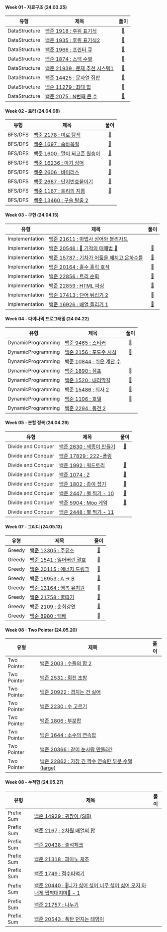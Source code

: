 #### Week 01 - 자료구조 (24.03.25)

| 유형          | 제목                                                                    |                                                   풀이                                                    |
| ------------- | ----------------------------------------------------------------------- | :-------------------------------------------------------------------------------------------------------: |
| DataStructure | [백준 1918 : 후위 표기식](https://www.acmicpc.net/problem/1918)         | [🚀](https://github.com/APS-Alogrithm-Problem-Solving/APS/blob/main/keemsebin/DataStructure/BOJ_1918.js)  |
| DataStructure | [백준 1935 : 후위 표기식2](https://www.acmicpc.net/problem/1935)        | [🚀](https://github.com/APS-Alogrithm-Problem-Solving/APS/blob/main/keemsebin/DataStructure/BOJ_1935.js)  |
| DataStructure | [백준 1966 : 프린터 큐](https://www.acmicpc.net/problem/1966)           | [🚀](https://github.com/APS-Alogrithm-Problem-Solving/APS/blob/main/keemsebin/DataStructure/BOJ_1966.js)  |
| DataStructure | [백준 1874 : 스택 수열](https://www.acmicpc.net/problem/1874)           | [🚀](https://github.com/APS-Alogrithm-Problem-Solving/APS/blob/main/keemsebin/DataStructure/BOJ_1874.js)  |
| DataStructure | [백준 21939 : 문제 추천 시스템1](https://www.acmicpc.net/problem/21939) | [🚀](https://github.com/APS-Alogrithm-Problem-Solving/APS/blob/main/keemsebin/DataStructure/BOJ_21939.js) |
| DataStructure | [백준 14425 : 문자열 집합](https://www.acmicpc.net/problem/14425)       | [🚀](https://github.com/APS-Alogrithm-Problem-Solving/APS/blob/main/keemsebin/DataStructure/BOJ_14425.js) |
| DataStructure | [백준 11279 : 최대 힙](https://www.acmicpc.net/problem/11279)           | [🚀](https://github.com/APS-Alogrithm-Problem-Solving/APS/blob/main/keemsebin/DataStructure/BOJ_11279.js) |
| DataStructure | [백준 2075 : N번째 큰 수](https://www.acmicpc.net/problem/2075)         |   [🚀](https://github.com/APS-Alogrithm-Problem-Solving/APS/blob/main/keemsebin/DataStructure/BOJ_.js)    |

#### Week 02 - 트리 (24.04.08)

| 유형    | 제목                                                                   |                                                풀이                                                 |
| ------- | ---------------------------------------------------------------------- | :-------------------------------------------------------------------------------------------------: |
| BFS/DFS | [백준 2178 : 미로 탐색](https://www.acmicpc.net/problem/2178)          | [🚀](https://github.com/APS-Alogrithm-Problem-Solving/APS/blob/main/keemsebin/BFS_DFS/BOJ_2178.js)  |
| BFS/DFS | [백준 1697 : 숨바꼭질](https://www.acmicpc.net/problem/1697)           | [🚀](https://github.com/APS-Alogrithm-Problem-Solving/APS/blob/main/keemsebin/BFS_DFS/BOJ_1697.js)  |
| BFS/DFS | [백준 1600 : 말이 되고픈 원숭이](https://www.acmicpc.net/problem/1600) | [🚀](https://github.com/APS-Alogrithm-Problem-Solving/APS/blob/main/keemsebin/BFS_DFS/BOJ_1600.js)  |
| BFS/DFS | [백준 16236 : 아기 상어](https://www.acmicpc.net/problem/16236)        | [🚀](https://github.com/APS-Alogrithm-Problem-Solving/APS/blob/main/keemsebin/BFS_DFS/BOJ_16236.js) |
| BFS/DFS | [백준 2606 : 바이러스](https://www.acmicpc.net/problem/2606)           | [🚀](https://github.com/APS-Alogrithm-Problem-Solving/APS/blob/main/keemsebin/BFS_DFS/BOJ_2606.js)  |
| BFS/DFS | [백준 2667 : 단지번호붙이기](https://www.acmicpc.net/problem/2667)     | [🚀](https://github.com/APS-Alogrithm-Problem-Solving/APS/blob/main/keemsebin/BFS_DFS/BOJ_2267.js)  |
| BFS/DFS | [백준 1167 : 트리의 지름](https://www.acmicpc.net/problem/1167)        | [🚀](https://github.com/APS-Alogrithm-Problem-Solving/APS/blob/main/keemsebin/BFS_DFS/BOJ_1167.js)  |
| BFS/DFS | [백준 13460 : 구슬 탈출 2](https://www.acmicpc.net/problem/13460)      |

#### Week 03 - 구현 (24.04.15)

| 유형           | 제목                                                                                |                                                    풀이                                                    |
| -------------- | ----------------------------------------------------------------------------------- | :--------------------------------------------------------------------------------------------------------: |
| Implementation | [백준 21611 : 마법사 상어와 블리자드](https://www.acmicpc.net/problem/21611)        |
| Implementation | [백준 20546 : 🐜 기적의 매매법 🐜](https://www.acmicpc.net/problem/20546)           | [🚀](https://github.com/APS-Alogrithm-Problem-Solving/APS/blob/main/keemsebin/Implementation/BOJ_20546.js) |
| Implementation | [백준 15787 : 기차가 어둠을 헤치고 은하수를](https://www.acmicpc.net/problem/15787) | [🚀](https://github.com/APS-Alogrithm-Problem-Solving/APS/blob/main/keemsebin/Implementation/BOJ_15787.js) |
| Implementation | [백준 20164 : 홀수 홀릭 호석](https://www.acmicpc.net/problem/20164)                | [🚀](https://github.com/APS-Alogrithm-Problem-Solving/APS/blob/main/keemsebin/Implementation/BOJ_20164.js) |
| Implementation | [백준 22856 : 트리 순회](https://www.acmicpc.net/problem/22856)                     | [🚀](https://github.com/APS-Alogrithm-Problem-Solving/APS/blob/main/keemsebin/Implementation/BOJ_22856.js) |
| Implementation | [백준 22859 : HTML 파싱](https://www.acmicpc.net/problem/22859)                     | [🚀](https://github.com/APS-Alogrithm-Problem-Solving/APS/blob/main/keemsebin/Implementation/BOJ_22859.js) |
| Implementation | [백준 17413 : 단어 뒤집기 2](https://www.acmicpc.net/problem/17413)                 | [🚀](https://github.com/APS-Alogrithm-Problem-Solving/APS/blob/main/keemsebin/Implementation/BOJ_17413.js) |
| Implementation | [백준 16926 : 배열 돌리기 1](https://www.acmicpc.net/problem/16926)                 | [🚀](https://github.com/APS-Alogrithm-Problem-Solving/APS/blob/main/keemsebin/Implementation/BOJ_16926.js) |

#### Week 04 - 다이나믹 프로그래밍 (24.04.22)

| 유형               | 제목                                                               |                                                      풀이                                                      |
| ------------------ | ------------------------------------------------------------------ | :------------------------------------------------------------------------------------------------------------: |
| DynamicProgramming | [백준 9465 : 스티커](https://www.acmicpc.net/problem/9465)         | [🚀](https://github.com/APS-Alogrithm-Problem-Solving/APS/blob/main/keemsebin/DynamicProgramming/BOJ_9456.js)  |
| DynamicProgramming | [백준 2156 : 포도주 시식](https://www.acmicpc.net/problem/2156)    | [🚀](https://github.com/APS-Alogrithm-Problem-Solving/APS/blob/main/keemsebin/DynamicProgramming/BOJ_2156.js)  |
| DynamicProgramming | [백준 10844 : 쉬운 계단 수](https://www.acmicpc.net/problem/10844) |
| DynamicProgramming | [백준 1890 : 점프](https://www.acmicpc.net/problem/1890)           | [🚀](https://github.com/APS-Alogrithm-Problem-Solving/APS/blob/main/keemsebin/DynamicProgramming/BOJ_1890.js)  |
| DynamicProgramming | [백준 1520 : 내리막길](https://www.acmicpc.net/problem/1520)       | [🚀](https://github.com/APS-Alogrithm-Problem-Solving/APS/blob/main/keemsebin/DynamicProgramming/BOJ_1520.js)  |
| DynamicProgramming | [백준 15486 : 퇴사 2](https://www.acmicpc.net/problem/15486)       | [🚀](https://github.com/APS-Alogrithm-Problem-Solving/APS/blob/main/keemsebin/DynamicProgramming/BOJ_15486.js) |
| DynamicProgramming | [백준 1106 : 호텔](https://www.acmicpc.net/problem/1106)           | [🚀](https://github.com/APS-Alogrithm-Problem-Solving/APS/blob/main/keemsebin/DynamicProgramming/BOJ_1106.js)  |
| DynamicProgramming | [백준 2294 : 동전 2](https://www.acmicpc.net/problem/2294)         |

#### Week 05 - 분할 정복 (24.04.29)

| 유형               | 제목                                                              |                                                    풀이                                                     |
| ------------------ | ----------------------------------------------------------------- | :---------------------------------------------------------------------------------------------------------: |
| Divide and Conquer | [백준 2630 : 색종이 만들기](https://www.acmicpc.net/problem/2630) | [🚀](https://github.com/APS-Alogrithm-Problem-Solving/APS/blob/main/keemsebin/DivideandConquer/BOJ_2630.js) |
| Divide and Conquer | [백준 17829 : 222-폴링](https://www.acmicpc.net/problem/17829)    |
| Divide and Conquer | [백준 1992 : 쿼드트리](https://www.acmicpc.net/problem/1992)      | [🚀](https://github.com/APS-Alogrithm-Problem-Solving/APS/blob/main/keemsebin/DivideandConquer/BOJ_1992.js) |
| Divide and Conquer | [백준 1074 : Z](https://www.acmicpc.net/problem/1074)             | [🚀](https://github.com/APS-Alogrithm-Problem-Solving/APS/blob/main/keemsebin/DivideandConquer/BOJ_1074.js) |
| Divide and Conquer | [백준 1802 : 종이 접기](https://www.acmicpc.net/problem/1802)     | [🚀](https://github.com/APS-Alogrithm-Problem-Solving/APS/blob/main/keemsebin/DivideandConquer/BOJ_1802.js) |
| Divide and Conquer | [백준 2447 : 별 찍기 - 10](https://www.acmicpc.net/problem/2447)  | [🚀](https://github.com/APS-Alogrithm-Problem-Solving/APS/blob/main/keemsebin/DivideandConquer/BOJ_2447.js) |
| Divide and Conquer | [백준 5904 : Moo 게임](https://www.acmicpc.net/problem/5904)      | [🚀](https://github.com/APS-Alogrithm-Problem-Solving/APS/blob/main/keemsebin/DivideandConquer/BOJ_5904.js) |
| Divide and Conquer | [백준 2448 : 별 찍기 - 11](https://www.acmicpc.net/problem/2448)  |

#### Week 07 - 그리디 (24.05.13)

| 유형   | 제목                                                                |                                                풀이                                                |
| ------ | ------------------------------------------------------------------- | :------------------------------------------------------------------------------------------------: |
| Greedy | [백준 13305 : 주유소](https://www.acmicpc.net/problem/13305)        | [🚀](https://github.com/APS-Alogrithm-Problem-Solving/APS/blob/main/keemsebin/Greedy/BOJ_13305.js) |
| Greedy | [백준 1541 : 잃어버린 괄호](https://www.acmicpc.net/problem/1541)   | [🚀](https://github.com/APS-Alogrithm-Problem-Solving/APS/blob/main/keemsebin/Greedy/BOJ_1541.js)  |
| Greedy | [백준 20115 : 에너지 드링크](https://www.acmicpc.net/problem/20115) | [🚀](https://github.com/APS-Alogrithm-Problem-Solving/APS/blob/main/keemsebin/Greedy/BOJ_20115.js) |
| Greedy | [백준 16953 : A → B](https://www.acmicpc.net/problem/16953)         | [🚀](https://github.com/APS-Alogrithm-Problem-Solving/APS/blob/main/keemsebin/Greedy/BOJ_16953.js) |
| Greedy | [백준 13164 : 행복 유치원](https://www.acmicpc.net/problem/13164)   | [🚀](https://github.com/APS-Alogrithm-Problem-Solving/APS/blob/main/keemsebin/Greedy/BOJ_13164.js) |
| Greedy | [백준 21758 : 꿀따기](https://www.acmicpc.net/problem/21758)        | [🚀](https://github.com/APS-Alogrithm-Problem-Solving/APS/blob/main/keemsebin/Greedy/BOJ_21758.js) |
| Greedy | [백준 2109 : 순회강연](https://www.acmicpc.net/problem/2109)        | [🚀](https://github.com/APS-Alogrithm-Problem-Solving/APS/blob/main/keemsebin/Greedy/BOJ_2109.js)  |
| Greedy | [백준 8980 : 택배](https://www.acmicpc.net/problem/8980)            | [🚀](https://github.com/APS-Alogrithm-Problem-Solving/APS/blob/main/keemsebin/Greedy/BOJ_8980.js)  |

#### Week 08 - Two Pointer (24.05.20)

| 유형        | 제목                                                                                        | 풀이 |
| ----------- | ------------------------------------------------------------------------------------------- | :--: |
| Two Pointer | [백준 2003 : 수들의 합 2](https://www.acmicpc.net/problem/2003)                             |
| Two Pointer | [백준 2531 : 회전 초밥](https://www.acmicpc.net/problem/2531)                               |
| Two Pointer | [백준 20922 : 겹치는 건 싫어](https://www.acmicpc.net/problem/20922)                        |
| Two Pointer | [백준 2230 : 수 고르기](https://www.acmicpc.net/problem/2230)                               |
| Two Pointer | [백준 1806 : 부분합](https://www.acmicpc.net/problem/1806)                                  |
| Two Pointer | [백준 1644 : 소수의 연속합](https://www.acmicpc.net/problem/1644)                           |
| Two Pointer | [백준 20366 : 같이 눈사람 만들래?](https://www.acmicpc.net/problem/20366)                   |
| Two Pointer | [백준 22862 : 가장 긴 짝수 연속한 부분 수열 (large)](https://www.acmicpc.net/problem/22862) |

#### Week 08 - 누적합 (24.05.27)

| 유형       | 제목                                                                                                                | 풀이 |
| ---------- | ------------------------------------------------------------------------------------------------------------------- | :--: |
| Prefix Sum | [백준 14929 : 귀찮아 (SIB)](https://www.acmicpc.net/problem/14929)                                                  |
| Prefix Sum | [백준 2167 : 2차원 배열의 합](https://www.acmicpc.net/problem/2167)                                                 |
| Prefix Sum | [백준 20438 : 출석체크](https://www.acmicpc.net/problem/20438)                                                      |
| Prefix Sum | [백준 21318 : 피아노 체조](https://www.acmicpc.net/problem/21318)                                                   |
| Prefix Sum | [백준 1749 : 점수따먹기](https://www.acmicpc.net/problem/1749)                                                      |
| Prefix Sum | [백준 20440 : 🎵니가 싫어 싫어 너무 싫어 싫어 오지 마 내게 찝쩍대지마🎵 - 1](https://www.acmicpc.net/problem/20440) |
| Prefix Sum | [백준 21757 : 나누기](https://www.acmicpc.net/problem/21757)                                                        |
| Prefix Sum | [백준 20543 : 폭탄 던지는 태영이](https://www.acmicpc.net/problem/20543)                                            |
